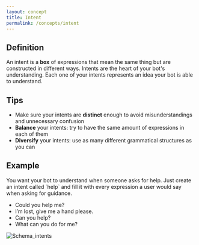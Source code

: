 ```yaml
---
layout: concept
title: Intent
permalink: /concepts/intent
---
```


## Definition
An intent is a **box** of expressions that mean the same thing but are constructed in different ways. Intents are the heart of your bot's understanding.
Each one of your intents represents an idea your bot is able to understand.

## Tips

* Make sure your intents are **distinct** enough to avoid misunderstandings and unnecessary confusion
* **Balance** your intents: try to have the same amount of expressions in each of them
* **Diversify** your intents: use as many different grammatical structures as you can

## Example
You want your bot to understand when someone asks for help. Just create an intent called \`help\` and fill it with every expression a user would say when asking for guidance.

* Could you help me?
* I’m lost, give me a hand please.
* Can you help?
* What can you do for me?

![Schema_intents](//cdn.cai.tools.sap/man/recast-ai-whats-intentb.png)
